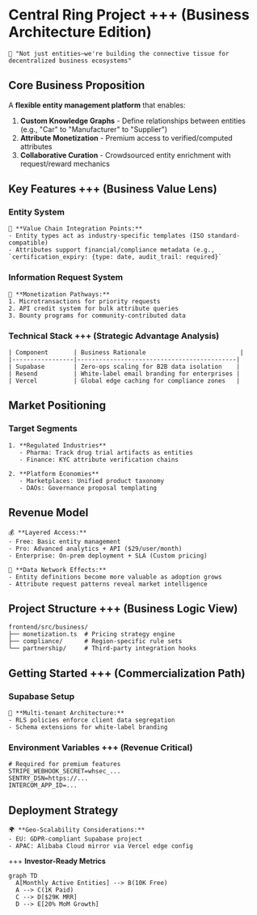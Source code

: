 # Central Ring Project +++ (Business Architecture Edition)

```
🌟 "Not just entities—we're building the connective tissue for decentralized business ecosystems"
```

## Core Business Proposition  
A **flexible entity management platform** that enables:  
1. **Custom Knowledge Graphs** - Define relationships between entities (e.g., "Car" to "Manufacturer" to "Supplier")  
2. **Attribute Monetization** - Premium access to verified/computed attributes  
3. **Collaborative Curation** - Crowdsourced entity enrichment with request/reward mechanics  

## Key Features +++ (Business Value Lens)

### Entity System  
```
🔄 **Value Chain Integration Points:**  
- Entity types act as industry-specific templates (ISO standard-compatible)  
- Attributes support financial/compliance metadata (e.g., `certification_expiry: {type: date, audit_trail: required}`  
```

### Information Request System  
```
💸 **Monetization Pathways:**  
1. Microtransactions for priority requests  
2. API credit system for bulk attribute queries  
3. Bounty programs for community-contributed data  
```

### Technical Stack +++ (Strategic Advantage Analysis)

```
| Component       | Business Rationale                          |  
|-----------------|--------------------------------------------|  
| Supabase        | Zero-ops scaling for B2B data isolation    |  
| Resend          | White-label email branding for enterprises |  
| Vercel          | Global edge caching for compliance zones   |  
```

## Market Positioning  

### Target Segments  
```
1. **Regulated Industries**  
   - Pharma: Track drug trial artifacts as entities  
   - Finance: KYC attribute verification chains  

2. **Platform Economies**  
   - Marketplaces: Unified product taxonomy  
   - DAOs: Governance proposal templating  
```

## Revenue Model  
```
💰 **Layered Access:**  
- Free: Basic entity management  
- Pro: Advanced analytics + API ($29/user/month)  
- Enterprise: On-prem deployment + SLA (Custom pricing)  

🔄 **Data Network Effects:**  
- Entity definitions become more valuable as adoption grows  
- Attribute request patterns reveal market intelligence  
```

## Project Structure +++ (Business Logic View)

```
frontend/src/business/  
├── monetization.ts  # Pricing strategy engine  
├── compliance/      # Region-specific rule sets  
└── partnership/     # Third-party integration hooks  
```

## Getting Started +++ (Commercialization Path)

### Supabase Setup  
```
🔐 **Multi-tenant Architecture:**  
- RLS policies enforce client data segregation  
- Schema extensions for white-label branding  
```

### Environment Variables +++ (Revenue Critical)  
```
# Required for premium features  
STRIPE_WEBHOOK_SECRET=whsec_...  
SENTRY_DSN=https://...  
INTERCOM_APP_ID=...  
```

## Deployment Strategy  
```
🌍 **Geo-Scalability Considerations:**  
- EU: GDPR-compliant Supabase project  
- APAC: Alibaba Cloud mirror via Vercel edge config  
```

+++ **Investor-Ready Metrics**  
```mermaid
graph TD  
  A[Monthly Active Entities] --> B(10K Free)  
  A --> C(1K Paid)  
  C --> D[$29K MRR]  
  D --> E[20% MoM Growth]  